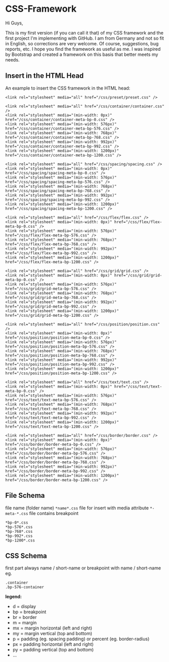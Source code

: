 # CSS-Framework
Hi Guys,

This is my first version (if you can call it that) of my CSS framework and the first project I'm implementing with GitHub. I am from Germany and not so fit in English, so corrections are very welcome. Of course, suggestions, bug reports, etc. I hope you find the framework as useful as me. I was inspired by Bootstrap and created a framework on this basis that better meets my needs.
## Insert in the HTML Head 
An example to insert the CSS framework in the HTML head:

```
<link rel="stylesheet" media="all" href="/css/preset/preset.css" />

<link rel="stylesheet" media="all" href="/css/container/container.css" />
<link rel="stylesheet" media="(min-width: 0px)" href="/css/container/container-meta-bp-0.css" />
<link rel="stylesheet" media="(min-width: 576px)" href="/css/container/container-meta-bp-576.css" />
<link rel="stylesheet" media="(min-width: 768px)" href="/css/container/container-meta-bp-768.css" />
<link rel="stylesheet" media="(min-width: 992px)" href="/css/container/container-meta-bp-992.css" />
<link rel="stylesheet" media="(min-width: 1200px)" href="/css/container/container-meta-bp-1200.css" />

<link rel="stylesheet" media="all" href="/css/spacing/spacing.css" />
<link rel="stylesheet" media="(min-width: 0px)" href="/css/spacing/spacing-meta-bp-0.css" />
<link rel="stylesheet" media="(min-width: 576px)" href="/css/spacing/spacing-meta-bp-576.css" />
<link rel="stylesheet" media="(min-width: 768px)" href="/css/spacing/spacing-meta-bp-768.css" />
<link rel="stylesheet" media="(min-width: 992px)" href="/css/spacing/spacing-meta-bp-992.css" />
<link rel="stylesheet" media="(min-width: 1200px)" href="/css/spacing/spacing-meta-bp-1200.css" />

<link rel="stylesheet" media="all" href="/css/flex/flex.css" />
<link rel="stylesheet" media="(min-width: 0px)" href="/css/flex/flex-meta-bp-0.css" />
<link rel="stylesheet" media="(min-width: 576px)" href="/css/flex/flex-meta-bp-576.css" />
<link rel="stylesheet" media="(min-width: 768px)" href="/css/flex/flex-meta-bp-768.css" />
<link rel="stylesheet" media="(min-width: 992px)" href="/css/flex/flex-meta-bp-992.css" />
<link rel="stylesheet" media="(min-width: 1200px)" href="/css/flex/flex-meta-bp-1200.css" />

<link rel="stylesheet" media="all" href="/css/grid/grid.css" />
<link rel="stylesheet" media="(min-width: 0px)" href="/css/grid/grid-meta-bp-0.css" />
<link rel="stylesheet" media="(min-width: 576px)" href="/css/grid/grid-meta-bp-576.css" />
<link rel="stylesheet" media="(min-width: 768px)" href="/css/grid/grid-meta-bp-768.css" />
<link rel="stylesheet" media="(min-width: 992px)" href="/css/grid/grid-meta-bp-992.css" />
<link rel="stylesheet" media="(min-width: 1200px)" href="/css/grid/grid-meta-bp-1200.css" />

<link rel="stylesheet" media="all" href="/css/position/position.css" />
<link rel="stylesheet" media="(min-width: 0px)" href="/css/position/position-meta-bp-0.css" />
<link rel="stylesheet" media="(min-width: 576px)" href="/css/position/position-meta-bp-576.css" />
<link rel="stylesheet" media="(min-width: 768px)" href="/css/position/position-meta-bp-768.css" />
<link rel="stylesheet" media="(min-width: 992px)" href="/css/position/position-meta-bp-992.css" />
<link rel="stylesheet" media="(min-width: 1200px)" href="/css/position/position-meta-bp-1200.css" />

<link rel="stylesheet" media="all" href="/css/text/text.css" />
<link rel="stylesheet" media="(min-width: 0px)" href="/css/text/text-meta-bp-0.css" />
<link rel="stylesheet" media="(min-width: 576px)" href="/css/text/text-meta-bp-576.css" />
<link rel="stylesheet" media="(min-width: 768px)" href="/css/text/text-meta-bp-768.css" />
<link rel="stylesheet" media="(min-width: 992px)" href="/css/text/text-meta-bp-992.css" />
<link rel="stylesheet" media="(min-width: 1200px)" href="/css/text/text-meta-bp-1200.css" />

<link rel="stylesheet" media="all" href="/css/border/border.css" />
<link rel="stylesheet" media="(min-width: 0px)" href="/css/border/border-meta-bp-0.css" />
<link rel="stylesheet" media="(min-width: 576px)" href="/css/border/border-meta-bp-576.css" />
<link rel="stylesheet" media="(min-width: 768px)" href="/css/border/border-meta-bp-768.css" />
<link rel="stylesheet" media="(min-width: 992px)" href="/css/border/border-meta-bp-992.css" />
<link rel="stylesheet" media="(min-width: 1200px)" href="/css/border/border-meta-bp-1200.css" />
```

## File Schema
file name (folder name)
```*name*.css```
file for insert with media attribute
```*-meta-*.css```
file contains breakpoint
```
*bp-0*.css
*bp-576*.css
*bp-768*.css
*bp-992*.css
*bp-1200*.css
```

## CSS Schema
first part always name / short-name or breakpoint with name / short-name
eg.
```
.container
.bp-576-container
```

**legend:**
- d = display
- bp = breakpoint
- br = border
- m = margin
- mx = margin horizontal (left and right)
- my = margin vertical (top and bottom)
- p = padding (eg. spacing padding) or percent (eg. border-radius)
- px = padding horizontal (left and right)
- py = padding vertical (top and bottom)
- ...

